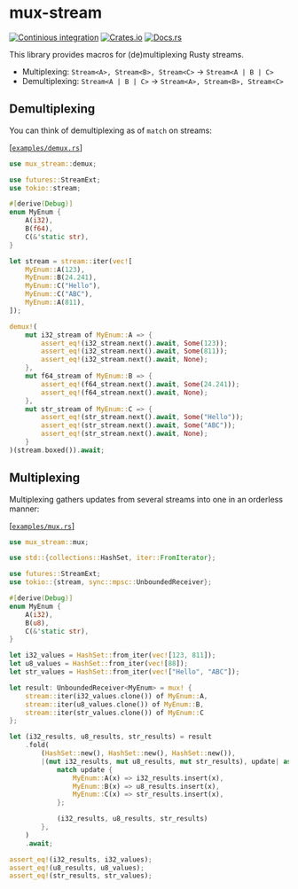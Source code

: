 # mux-stream
[![Continious integration](https://github.com/Hirrolot/mux-stream/workflows/Rust/badge.svg)](https://github.com/Hirrolot/mux-stream/actions)
[![Crates.io](https://img.shields.io/badge/crates.io-v0.1.0-orange.svg)](https://crates.io/crates/mux-stream)
[![Docs.rs](https://img.shields.io/badge/docs.rs-v0.1.0-blue.svg)](https://docs.rs/mux-stream)

This library provides macros for (de)multiplexing Rusty streams.

 - Multiplexing: `Stream<A>, Stream<B>, Stream<C>` -> `Stream<A | B | C>`
 - Demultiplexing: `Stream<A | B | C>` -> `Stream<A>, Stream<B>, Stream<C>`

## Demultiplexing

You can think of demultiplexing as of `match` on streams:

[[`examples/demux.rs`]](examples/demux.rs)
```rust
use mux_stream::demux;

use futures::StreamExt;
use tokio::stream;

#[derive(Debug)]
enum MyEnum {
    A(i32),
    B(f64),
    C(&'static str),
}

let stream = stream::iter(vec![
    MyEnum::A(123),
    MyEnum::B(24.241),
    MyEnum::C("Hello"),
    MyEnum::C("ABC"),
    MyEnum::A(811),
]);

demux!(
    mut i32_stream of MyEnum::A => {
        assert_eq!(i32_stream.next().await, Some(123));
        assert_eq!(i32_stream.next().await, Some(811));
        assert_eq!(i32_stream.next().await, None);
    },
    mut f64_stream of MyEnum::B => {
        assert_eq!(f64_stream.next().await, Some(24.241));
        assert_eq!(f64_stream.next().await, None);
    },
    mut str_stream of MyEnum::C => {
        assert_eq!(str_stream.next().await, Some("Hello"));
        assert_eq!(str_stream.next().await, Some("ABC"));
        assert_eq!(str_stream.next().await, None);
    }
)(stream.boxed()).await;
```

## Multiplexing

Multiplexing gathers updates from several streams into one in an orderless manner:

[[`examples/mux.rs`]](examples/mux.rs)
```rust
use mux_stream::mux;

use std::{collections::HashSet, iter::FromIterator};

use futures::StreamExt;
use tokio::{stream, sync::mpsc::UnboundedReceiver};

#[derive(Debug)]
enum MyEnum {
    A(i32),
    B(u8),
    C(&'static str),
}

let i32_values = HashSet::from_iter(vec![123, 811]);
let u8_values = HashSet::from_iter(vec![88]);
let str_values = HashSet::from_iter(vec!["Hello", "ABC"]);

let result: UnboundedReceiver<MyEnum> = mux! {
    stream::iter(i32_values.clone()) of MyEnum::A,
    stream::iter(u8_values.clone()) of MyEnum::B,
    stream::iter(str_values.clone()) of MyEnum::C
};

let (i32_results, u8_results, str_results) = result
    .fold(
        (HashSet::new(), HashSet::new(), HashSet::new()),
        |(mut i32_results, mut u8_results, mut str_results), update| async move {
            match update {
                MyEnum::A(x) => i32_results.insert(x),
                MyEnum::B(x) => u8_results.insert(x),
                MyEnum::C(x) => str_results.insert(x),
            };

            (i32_results, u8_results, str_results)
        },
    )
    .await;

assert_eq!(i32_results, i32_values);
assert_eq!(u8_results, u8_values);
assert_eq!(str_results, str_values);
```
